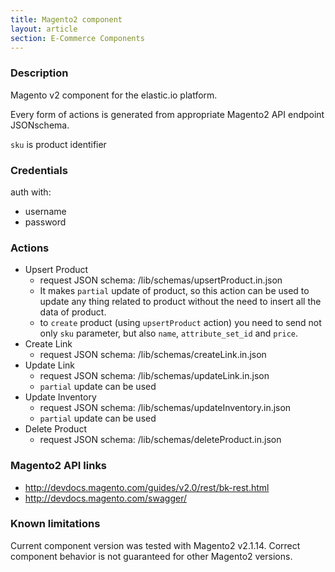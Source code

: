 ```yaml
---
title: Magento2 component
layout: article
section: E-Commerce Components
---
```



### Description
Magento v2 component for the elastic.io platform.

Every form of actions is generated from appropriate Magento2 API endpoint JSONschema.

`sku` is product identifier

### Credentials
auth with:
- username
- password

### Actions
 - Upsert Product
    - request JSON schema: /lib/schemas/upsertProduct.in.json
    - It makes `partial` update of product, so this action can be used to update any thing related to product without the need to insert all the data of product.
    - to `create` product (using `upsertProduct` action) you need to send not only `sku` parameter, but also `name`, `attribute_set_id` and `price`.
 - Create Link
    - request JSON schema: /lib/schemas/createLink.in.json
 - Update Link
    - request JSON schema: /lib/schemas/updateLink.in.json
    - `partial` update can be used
 - Update Inventory
    - request JSON schema: /lib/schemas/updateInventory.in.json
    - `partial` update can be used
 - Delete Product
    - request JSON schema: /lib/schemas/deleteProduct.in.json

### Magento2 API links
 - http://devdocs.magento.com/guides/v2.0/rest/bk-rest.html
 - http://devdocs.magento.com/swagger/

### Known limitations
Current component version was tested with Magento2 v2.1.14.
Сorrect component behavior is not guaranteed for other Magento2 versions.

